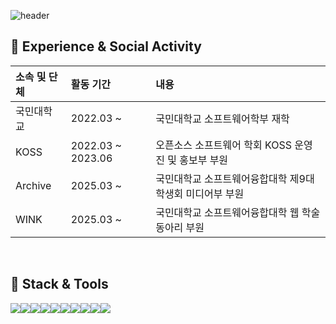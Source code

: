 ![header](https://capsule-render.vercel.app/api?type=waving&color=auto&height=200&section=header&text=xeoxxn_GitHub&fontSize=60&animation=fadeIn&fontAlignY=30)

## 🏫 Experience & Social Activity

<div align='center'>
<table style="width: auto; table-layout: auto;">
  <thead>
    <tr>
      <th align="left">소속 및 단체</th>
      <th align="left">활동 기간</th>
      <th align="left">내용</th>
    </tr>
  </thead>
  <tbody>
    <tr>
      <td align="left">국민대학교</td>
      <td align="left">2022.03 ~ </td>
      <td align="left">국민대학교 소프트웨어학부 재학</td>
    </tr>
	<tr>
      <td align="left">KOSS</td>
      <td align="left">2022.03 ~ 2023.06</td>
      <td align="left">오픈소스 소프트웨어 학회 KOSS 운영진 및 홍보부 부원</td>
    </tr>
    <tr>
      <td align="left">Archive</td>
      <td align="left">2025.03 ~ </td>
      <td align="left">국민대학교 소프트웨어융합대학 제9대 학생회 미디어부 부원</td>
    </tr>
    <tr>
      <td align="left">WINK</td>
      <td align="left">2025.03 ~ </td>
      <td align="left">국민대학교 소프트웨어융합대학 웹 학술 동아리 부원</td>
    </tr>
  </tbody>
</table>

</div>

<br/>

## 🔨 Stack & Tools
<div style="display:flex; flex-direction:row;" align='center'>
    <img src="https://img.shields.io/badge/JavaScript-F7DF1E?style=for-the-badge&logo=JavaScript&logoColor=white"/>
    <img src="https://img.shields.io/badge/TypeScript-3178C6?style=for-the-badge&logo=TypeScript&logoColor=white"/>
    <img src="https://img.shields.io/badge/React-61DAFB?style=for-the-badge&logo=React&logoColor=black"/>
    <img src="https://img.shields.io/badge/HTML5-E34F26?style=for-the-badge&logo=HTML5&logoColor=white"/>
    <img src="https://img.shields.io/badge/CSS3-1572B6?style=for-the-badge&logo=CSS3&logoColor=white"/>
	<img src="https://img.shields.io/badge/StyledComponents-DB7093?style=for-the-badge&logo=StyledComponents&logoColor=white">
    <img src="https://img.shields.io/badge/Python-3776AB?style=for-the-badge&logo=Python&logoColor=white"/>
	<img src="https://img.shields.io/badge/Firebase-DD2C00?style=for-the-badge&logo=Firebase&logoColor=white">
<div>
<div style="display:flex; flex-direction:row;" align='center'>
    <img src="https://img.shields.io/badge/Java-007396?style=for-the-badge&logo=Java&logoColor=white"/>
    <img src="https://img.shields.io/badge/WebStorm-000000?style=for-the-badge&logo=WebStorm&logoColor=white"/>
</div>

<br/>

<div align='center'>


</div>

<br/><br>
